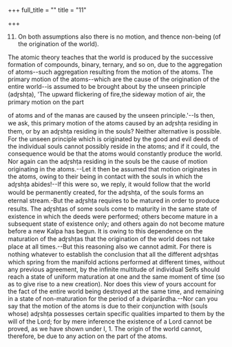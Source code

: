 +++
full_title = ""
title = "11"

+++


11. On both assumptions also there is no motion, and thence non-being (of the origination of the world).

The atomic theory teaches that the world is produced by the successive formation of compounds, binary, ternary, and so on, due to the aggregation of atoms--such aggregation resulting from the motion of the atoms. The primary motion of the atoms--which are the cause of the origination of the entire world--is assumed to be brought about by the unseen principle (adr̥shṭa), 'The upward flickering of fire,the sideway motion of air, the primary motion on the part

of atoms and of the manas are caused by the unseen principle.'--Is then, we ask, this primary motion of the atoms caused by an adr̥shṭa residing in them, or by an adr̥shṭa residing in the souls? Neither alternative is possible. For the unseen principle which is originated by the good and evil deeds of the individual souls cannot possibly reside in the atoms; and if it could, the consequence would be that the atoms would constantly produce the world. Nor again can the adr̥shṭa residing in the souls be the cause of motion originating in the atoms.--Let it then be assumed that motion originates in the atoms, owing to their being in contact with the souls in which the adr̥shṭa abides!--If this were so, we reply, it would follow that the world would be permanently created, for the adr̥shṭa, of the souls forms an eternal stream.-But the adr̥shṭa requires to be matured in order to produce results. The adr̥shṭas of some souls come to maturity in the same state of existence in which the deeds were performed; others become mature in a subsequent state of existence only; and others again do not become mature before a new Kalpa has begun. It is owing to this dependence on the maturation of the adr̥shṭas that the origination of the world does not take place at all times.--But this reasoning also we cannot admit. For there is nothing whatever to establish the conclusion that all the different adr̥shṭas which spring from the manifold actions performed at different times, without any previous agreement, by the infinite multitude of individual Selfs should reach a state of uniform maturation at one and the same moment of time (so as to give rise to a new creation). Nor does this view of yours account for the fact of the entire world being destroyed at the same time, and remaining in a state of non-maturation for the period of a dviparārdha.--Nor can you say that the motion of the atoms is due to their conjunction with (souls whose) adr̥shṭa possesses certain specific qualities imparted to them by the will of the Lord; for by mere inference the existence of a Lord cannot be proved, as we have shown under I, 1. The origin of the world cannot, therefore, be due to any action on the part of the atoms.

